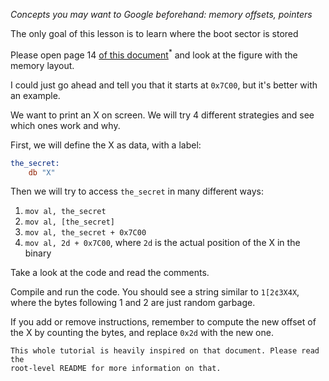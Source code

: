 *Concepts you may want to Google beforehand: memory offsets, pointers*

The only goal of this lesson is to learn where the boot sector is stored

Please open page 14 [of this document](
http://www.cs.bham.ac.uk/~exr/lectures/opsys/10_11/lectures/os-dev.pdf)<sup>*</sup>
and look at the figure with the memory layout.

I could just go ahead and tell you that it starts at `0x7C00`, but it's
better with an example.

We want to print an X on screen. We will try 4 different strategies
and see which ones work and why.

First, we will define the X as data, with a label:
```nasm
the_secret:
    db "X"
```

Then we will try to access `the_secret` in many different ways:

1. `mov al, the_secret`
2. `mov al, [the_secret]`
3. `mov al, the_secret + 0x7C00`
4. `mov al, 2d + 0x7C00`, where `2d` is the actual position of the X in the binary

Take a look at the code and read the comments.

Compile and run the code. You should see a string similar to `1[2¢3X4X`, where
the bytes following 1 and 2 are just random garbage.

If you add or remove instructions, remember to compute the new offset of the X
by counting the bytes, and replace `0x2d` with the new one.

~~~~~
This whole tutorial is heavily inspired on that document. Please read the
root-level README for more information on that.
